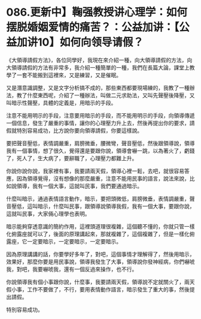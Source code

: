 # 086.更新中】鞠强教授讲心理学：如何摆脱婚姻爱情的痛苦？：公益加讲：【公益加讲10】如何向领导请假？

《大領導請假方法》，各位同學好，我現在來介紹一種，向大領導請假的方法，向大領導請假的方法有非常多，我介紹一種簡單的一種，我們在長篇大論，課堂上教學了一套不能搬到這裡來，又是練習，又是催眠。

又是潛意識調整，又是文字分析搞不成的，那些東西都要現場練的，我教了一種辦法，教了什麼東西呢，介紹了一種辦法，叫做二元求助法，又叫先聲壓後降壓，又叫暗示性聲壓，具體的定義是，用暗示的手段。

注意不能用明示的手段，注意要用暗示的手段，而不能用明示的手段，向領導傳遞一個信息，發生了嚴重的事情，讓你的心理壓力升上去，然後再提出你的要求，請假就特別容易成功，比方說你要向領導請假，你要這樣說。

要把聲音壓低，表情調嚴重，肩膀微垂，腰微彎，聲音壓低，然後跟領導說，領導我有一個事情，想了很久，覺得還是要跟你說，領導會嚇一跳，以為著火了，虧錢了，死人了，生大病了，要辭職了，心理壓力都難上升。

你說你說你說，我家裡有事，我要請兩天假，領導心裡一鬆，去吧，就很容易答應，因為領導覺得，沒有想像的那麼嚴重，注意不能用民事的語言，說法來說，比如說領導，我有一個大事，這就叫民事，我們要通過暗示。

什麼叫暗示，通過表情語言動作，暗示，要把頭微低，肩膀微垂，表情調嚴重，聲音壓低，這叫暗示，什麼叫民事，跟領導說領導我假，我有一個大事，要跟你說，這就叫民事，大家倆心理學也表明。

暗示能夠穿透意識的簡約作用，這裡頭道理很複雜，這個聽不懂的，你就只管一樣化俯露座就可以了，後面的原理講起來，那就複雜了，這個複雜了，但是一樣化俯露座，它一定要暗示，一定要暗示，一定要暗示。

因為原理講講的話，你要學好多年了，對吧，這個事情才理解得了，然後用暗示，效果好，那麼你要是用民事說，領導我發生了大事，領導說你發神經病，你們嚇唬我，對吧，我要嚇唬我，還有一個反過來操作，也不行。

你說領導我有個小事跟你說，什麼事，我要請兩天假，領導說不定就關火了，兩天假小事，工作不要做了，不行，要用表情動作語言，暗示發生了重大的事，然後提出請假。

特別容易成功。